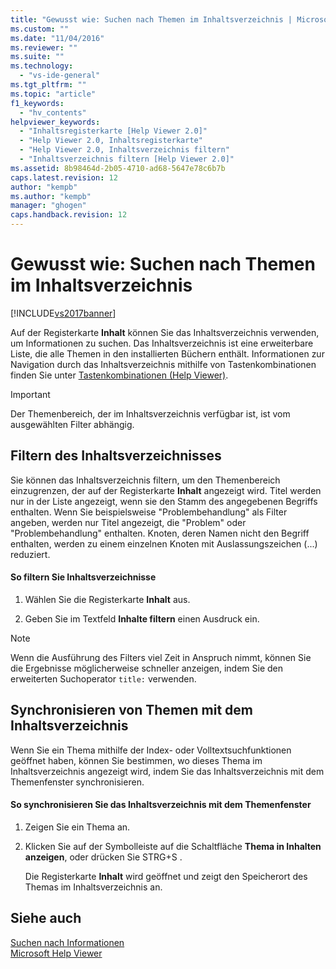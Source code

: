 ```yaml
---
title: "Gewusst wie: Suchen nach Themen im Inhaltsverzeichnis | Microsoft Docs"
ms.custom: ""
ms.date: "11/04/2016"
ms.reviewer: ""
ms.suite: ""
ms.technology: 
  - "vs-ide-general"
ms.tgt_pltfrm: ""
ms.topic: "article"
f1_keywords: 
  - "hv_contents"
helpviewer_keywords: 
  - "Inhaltsregisterkarte [Help Viewer 2.0]"
  - "Help Viewer 2.0, Inhaltsregisterkarte"
  - "Help Viewer 2.0, Inhaltsverzeichnis filtern"
  - "Inhaltsverzeichnis filtern [Help Viewer 2.0]"
ms.assetid: 8b98464d-2b05-4710-ad68-5647e78c6b7b
caps.latest.revision: 12
author: "kempb"
ms.author: "kempb"
manager: "ghogen"
caps.handback.revision: 12
---
```

# Gewusst wie: Suchen nach Themen im Inhaltsverzeichnis
[!INCLUDE[vs2017banner](../code-quality/includes/vs2017banner.md)]

Auf der Registerkarte **Inhalt** können Sie das Inhaltsverzeichnis verwenden, um Informationen zu suchen.  Das Inhaltsverzeichnis ist eine erweiterbare Liste, die alle Themen in den installierten Büchern enthält.  Informationen zur Navigation durch das Inhaltsverzeichnis mithilfe von Tastenkombinationen finden Sie unter [Tastenkombinationen \(Help Viewer\)](../ide/shortcut-keys-help-viewer.md).  
  
> [!IMPORTANT]
>  Der Themenbereich, der im Inhaltsverzeichnis verfügbar ist, ist vom ausgewählten Filter abhängig.  
  
## Filtern des Inhaltsverzeichnisses  
 Sie können das Inhaltsverzeichnis filtern, um den Themenbereich einzugrenzen, der auf der Registerkarte **Inhalt** angezeigt wird.  Titel werden nur in der Liste angezeigt, wenn sie den Stamm des angegebenen Begriffs enthalten.  Wenn Sie beispielsweise "Problembehandlung" als Filter angeben, werden nur Titel angezeigt, die "Problem" oder "Problembehandlung" enthalten.  Knoten, deren Namen nicht den Begriff enthalten, werden zu einem einzelnen Knoten mit Auslassungszeichen \(...\) reduziert.  
  
#### So filtern Sie Inhaltsverzeichnisse  
  
1.  Wählen Sie die Registerkarte **Inhalt** aus.  
  
2.  Geben Sie im Textfeld **Inhalte filtern** einen Ausdruck ein.  
  
> [!NOTE]
>  Wenn die Ausführung des Filters viel Zeit in Anspruch nimmt, können Sie die Ergebnisse möglicherweise schneller anzeigen, indem Sie den erweiterten Suchoperator `title:` verwenden.  
  
## Synchronisieren von Themen mit dem Inhaltsverzeichnis  
 Wenn Sie ein Thema mithilfe der Index\- oder Volltextsuchfunktionen geöffnet haben, können Sie bestimmen, wo dieses Thema im Inhaltsverzeichnis angezeigt wird, indem Sie das Inhaltsverzeichnis mit dem Themenfenster synchronisieren.  
  
#### So synchronisieren Sie das Inhaltsverzeichnis mit dem Themenfenster  
  
1.  Zeigen Sie ein Thema an.  
  
2.  Klicken Sie auf der Symbolleiste auf die Schaltfläche **Thema in Inhalten anzeigen**, oder drücken Sie                                                            STRG\+S                                                           .  
  
     Die Registerkarte **Inhalt** wird geöffnet und zeigt den Speicherort des Themas im Inhaltsverzeichnis an.  
  
## Siehe auch  
 [Suchen nach Informationen](../ide/locate-information.md)   
 [Microsoft Help Viewer](../ide/microsoft-help-viewer.md)
